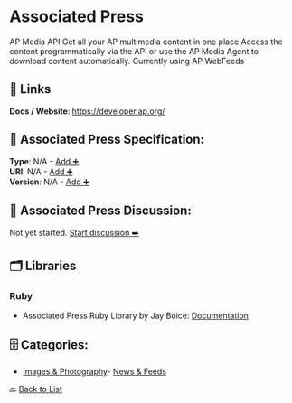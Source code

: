 # Associated Press

AP Media API Get all your AP multimedia content in one place Access the content programmatically via the API or use the AP Media Agent to download content automatically. Currently using AP WebFeeds

##  🔗 Links
**Docs / Website**: https://developer.ap.org/

## 🧬 Associated Press Specification:
**Type**: N/A - [Add ➕](https://github.com/apis-list/apis-list/edit/main/apis.yaml#L996)  
**URI**: N/A - [Add ➕](https://github.com/apis-list/apis-list/edit/main/apis.yaml#L996)  
**Version**: N/A - [Add ➕](https://github.com/apis-list/apis-list/edit/main/apis.yaml#L996)

## 💬 Associated Press Discussion:
Not yet started. [Start discussion ➡️](https://github.com/apis-list/apis-list/discussions/new)

## 🗂️ Libraries
### Ruby
- Associated Press Ruby Library by Jay Boice: [Documentation](https://github.com/huffpostdata/ap-election-loader)


## 🗄️ Categories:
- [Images & Photography](https://github.com/apis-list/apis-list#images--photography-)- [News & Feeds](https://github.com/apis-list/apis-list#news--feeds-)

🔙  [Back to List](https://github.com/apis-list/apis-list)
